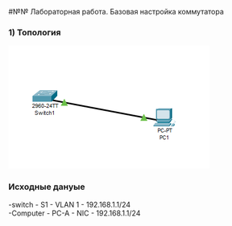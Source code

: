 #№№ Лабораторная работа. Базовая настройка коммутатора 
### 1) Топология
![](https://github.com/Chausy/DZ/blob/4b9b85e7a1f1e7b0b7ada10123fd8931a3a0f971/%D1%82%D0%BE%D0%BF%D0%BE%D0%BB%D0%BE%D0%B3%D0%B8%D1%8F.PNG)
### Исходные данyые
-switch - S1 - VLAN 1 - 192.168.1.1/24  
-Computer - PC-A - NIC - 192.168.1.1/24

